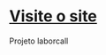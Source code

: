 #   <a href="https://mauro1984.github.io/Laborcall/index.html" target="_blank" rel="noopener noreferrer">Visite o site</a>
Projeto laborcall
